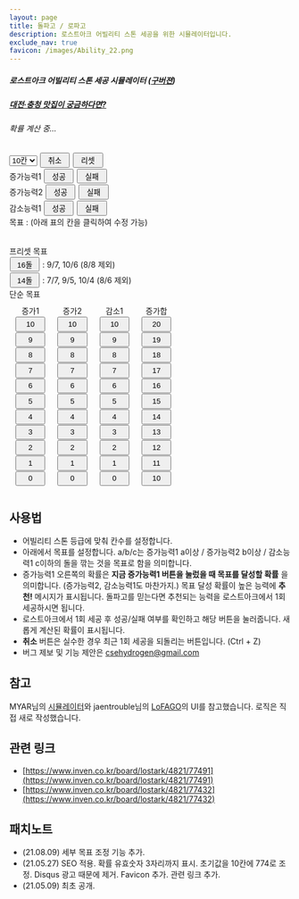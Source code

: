 ```yaml
---
layout: page
title: 돌파고 / 로파고
description: 로스트아크 어빌리티 스톤 세공을 위한 시뮬레이터입니다.
exclude_nav: true
favicon: /images/Ability_22.png
---
```


<h5>로스트아크 어빌리티 스톤 세공 시뮬레이터 (<a href="dolpago_old">구버젼</a>)</h5>
<h5><a href="https://blog.naver.com/rlajho">대전·충청 맛집이 궁금하다면?</a></h5>

<h6 id="info">확률 계산 중...</h6>

<div>
<span id="cur_prob"></span>
<select id="num_attempts" onchange="init();">
<option value="6">6칸</option>
<option value="7">7칸</option>
<option value="8">8칸</option>
<option value="9">9칸</option>
<option value="10" selected="selected">10칸</option>
</select>
<button onclick="undo();">취소</button>
<button onclick="reset();">리셋</button>
</div>

<div>
<span>증가능력1</span>
<font color="blue"><span id="ability1_sym"></span></font>
<button onclick="do_attempt(1, 1);">성공</button>
<button onclick="do_attempt(1, 0);">실패</button>
<span id="ability1_prob"></span>
<span id="ability1_text"></span>
</div>

<div>
<span>증가능력2</span>
<font color="blue"><span id="ability2_sym"></span></font>
<button onclick="do_attempt(2, 1);">성공</button>
<button onclick="do_attempt(2, 0);">실패</button>
<span id="ability2_prob"></span>
<span id="ability2_text"></span>
</div>

<div>
<span>감소능력1</span>
<font color="red"><span id="ability3_sym"></span></font>
<button onclick="do_attempt(3, 1);">성공</button>
<button onclick="do_attempt(3, 0);">실패</button>
<span id="ability3_prob"></span>
<span id="ability3_text"></span>
</div>

<div>
<span>목표 : </span>
<span id="goal"></span>
<span> (아래 표의 칸을 클릭하여 수정 가능)</span>
</div>

<table id="grid">
</table>

<div>
<div>프리셋 목표</div>
<div><button onclick="preset(0);">16돌</button> : 9/7, 10/6 (8/8 제외)</div>
<div><button onclick="preset(1);">14돌</button> : 7/7, 9/5, 10/4 (8/6 제외)</div>
</div>

<div>단순 목표</div>
<div class="row">
<div class="column">
<div style="text-align: center;">증가1</div>
<button class="block" onclick="change_goal(1, 10);">10</button>
<button class="block" onclick="change_goal(1, 9);">9</button>
<button class="block" onclick="change_goal(1, 8);">8</button>
<button class="block" onclick="change_goal(1, 7);">7</button>
<button class="block" onclick="change_goal(1, 6);">6</button>
<button class="block" onclick="change_goal(1, 5);">5</button>
<button class="block" onclick="change_goal(1, 4);">4</button>
<button class="block" onclick="change_goal(1, 3);">3</button>
<button class="block" onclick="change_goal(1, 2);">2</button>
<button class="block" onclick="change_goal(1, 1);">1</button>
<button class="block" onclick="change_goal(1, 0);">0</button>
</div>
<div class="column">
<div style="text-align: center;">증가2</div>
<button class="block" onclick="change_goal(2, 10);">10</button>
<button class="block" onclick="change_goal(2, 9);">9</button>
<button class="block" onclick="change_goal(2, 8);">8</button>
<button class="block" onclick="change_goal(2, 7);">7</button>
<button class="block" onclick="change_goal(2, 6);">6</button>
<button class="block" onclick="change_goal(2, 5);">5</button>
<button class="block" onclick="change_goal(2, 4);">4</button>
<button class="block" onclick="change_goal(2, 3);">3</button>
<button class="block" onclick="change_goal(2, 2);">2</button>
<button class="block" onclick="change_goal(2, 1);">1</button>
<button class="block" onclick="change_goal(2, 0);">0</button>
</div>
<div class="column">
<div style="text-align: center;">감소1</div>
<button class="block" onclick="change_goal(3, 10);">10</button>
<button class="block" onclick="change_goal(3, 9);">9</button>
<button class="block" onclick="change_goal(3, 8);">8</button>
<button class="block" onclick="change_goal(3, 7);">7</button>
<button class="block" onclick="change_goal(3, 6);">6</button>
<button class="block" onclick="change_goal(3, 5);">5</button>
<button class="block" onclick="change_goal(3, 4);">4</button>
<button class="block" onclick="change_goal(3, 3);">3</button>
<button class="block" onclick="change_goal(3, 2);">2</button>
<button class="block" onclick="change_goal(3, 1);">1</button>
<button class="block" onclick="change_goal(3, 0);">0</button>
</div>
<div class="column">
<div style="text-align: center;">증가합</div>
<button class="block" onclick="change_goal(4, 20);">20</button>
<button class="block" onclick="change_goal(4, 19);">19</button>
<button class="block" onclick="change_goal(4, 18);">18</button>
<button class="block" onclick="change_goal(4, 17);">17</button>
<button class="block" onclick="change_goal(4, 16);">16</button>
<button class="block" onclick="change_goal(4, 15);">15</button>
<button class="block" onclick="change_goal(4, 14);">14</button>
<button class="block" onclick="change_goal(4, 13);">13</button>
<button class="block" onclick="change_goal(4, 12);">12</button>
<button class="block" onclick="change_goal(4, 11);">11</button>
<button class="block" onclick="change_goal(4, 10);">10</button>
</div>
</div>

<style>
.block {
  display: block;
}

.column {
  float: left;
  padding: 10px;
}

.row:after {
  content: "";
  display: table;
  clear: both;
}

button {
  margin: 1px;
  height: 2em;
  width: 4em;
}

#grid td {
  width: 30px;
  height: 30px;
}

#grid .nocolor {
  border: 1px solid black;
  text-align: center;
}

#grid .color {
  border: 1px solid black;
  text-align: center;
  background-color: yellow;
}
</style>

<script>
  /*
   * Global variables
   */

  let na; // number of attempts
  const PMAX = 6; // number of probs (25, 35, 45, 55, 65, 75)
  // double dp[na + 1][na + 1][na + 1][PMAX][na + 1][na + 1][na + 1];
  let dp; // initialized to 0

  // History of attempts
  // first value means ability number (1~3)
  // second value means success or fail (0: fail, 1: success)
  // abil1 success, abil2 fail => [[1, 1], [2, 0]]
  let seq;

  let goal1, goal2, goal3, goals;

  let goal_cells;

  /*
   * Global functions
   */

  function idx(a, b, c, p, d, e, f) {
    let na1 = na + 1;
    return (((((a * na1 + b) * na1 + c) * PMAX + p) * na1 + d) * na1 + e) * na1 + f;
  }

  function decode_p(p) {
    return 0.25 + p * 0.1;
  }

  function cal_prob1(a, b, c, p, d, e, f) {
    if (a == 0) return 0;
    const succ = d < na ? decode_p(p) * dp[idx(a - 1, b, c, Math.max(p - 1, 0), d + 1, e, f)] : 0;
    const fail = (1 - decode_p(p)) * dp[idx(a - 1, b, c, Math.min(p + 1, PMAX - 1), d, e, f)];
    return succ + fail;
  }

  function cal_prob1_safe(a, b, c, p, d, e, f) {
    if (f < 0) return 0;
    return cal_prob1(a, b, c, p, d, e, f);
  }

  function cal_prob2(a, b, c, p, d, e, f) {
    if (b == 0) return 0;
    const succ = e < na ? decode_p(p) * dp[idx(a, b - 1, c, Math.max(p - 1, 0), d, e + 1, f)] : 0;
    const fail = (1 - decode_p(p)) * dp[idx(a, b - 1, c, Math.min(p + 1, PMAX - 1), d, e, f)];
    return succ + fail;
  }

  function cal_prob2_safe(a, b, c, p, d, e, f) {
    if (f < 0) return 0;
    return cal_prob2(a, b, c, p, d, e, f);
  }

  function cal_prob3(a, b, c, p, d, e, f) {
    return c > 0 ? (f == 0 ? 0 : decode_p(p) * dp[idx(a, b, c - 1, Math.max(p - 1, 0), d, e, f - 1)]) + (1 - decode_p(p)) * dp[idx(a, b, c - 1, Math.min(p + 1, PMAX - 1), d, e, f)] : 0;
  }

  function cal_prob3_safe(a, b, c, p, d, e, f) {
    if (f < 0) return 0;
    return cal_prob3(a, b, c, p, d, e, f);
  }

  function cal_dp() {
    const st = performance.now();
    dp = new Float64Array((na + 1) ** 6 * PMAX); // initialized to 0
    for (let d = na; d >= 0; --d) {
    for (let a = 0; a <= na - d; ++a) {
    for (let e = na; e >= 0; --e) {
    for (let b = 0; b <= na - e; ++b) {
    for (let c = 0; c <= na; ++c) {
    for (let f = 0; f <= na; ++f) {
    for (let p = 0; p < PMAX; ++p) {
      let t;
      if (goal_cells[d][e] == 1 && a == 0 && b == 0 && c <= f) {
        t = 1;
      } else if (c < f) {
        t = dp[idx(a, b, c, p, d, e, c)];
      } else {
        t = 0;
        t = Math.max(t, cal_prob1(a, b, c, p, d, e, f));
        t = Math.max(t, cal_prob2(a, b, c, p, d, e, f));
        t = Math.max(t, cal_prob3(a, b, c, p, d, e, f));
      }
      dp[idx(a, b, c, p, d, e, f)] = t;
    }}}}}}}
    let et = performance.now();
    document.getElementById("info").innerHTML = "확률 계산 완료! (" + ((et - st) / 1000).toFixed(3) + "초)";
  }

  function cal_p_from_seq() {
    let p = PMAX - 1;
    for (const attempt of seq) {
      if (attempt[1] == 0) {
        p = Math.min(p + 1, PMAX - 1);
      } else {
        p = Math.max(p - 1, 0);
      }
    }
    return p;
  }

  function build_sym_from_seq(num_attempts, idx) {
    let sym = "", cnt = 0;
    for (const attempt of seq) {
      if (attempt[0] == idx) {
        sym += attempt[1] == 0 ? "<font color=\"lightgray\">◆</font>" : "◆";
        ++cnt;
      }
    }
    sym += "◇".repeat(num_attempts - cnt);
    return sym;
  }

  function cal_idx_from_seq(num_attempts, goal, idx) {
    let a = num_attempts, d = goal, success = 0;
    for (const attempt of seq) {
      if (attempt[0] == idx) {
        --a;
        if (attempt[1] == 1) {
          --d;
          ++success;
        }
      }
    }
    return [a, d, success];
  }

  function toPercent(x) {
    x *= 100;
    return x == 0 ? "0%" : x.toFixed(Math.max(2 - Math.floor(Math.log(x) / Math.log(10)), 0)) + "%";
  }

  function do_attempt(idx, result) {
    let num_attempts = na, cnt = 0;
    for (const attempt of seq) {
      if (attempt[0] == idx) {
        ++cnt;
      }
    }
    if (cnt < num_attempts) {
      seq.push([idx, result]);
    }
    set_ui();
  }

  function undo() {
    seq.pop();
    set_ui();
  }

  function set_goal_cells_from_goal() {
    let num_attempts = na;
    goal_cells = [];
    for (let i = 0; i <= num_attempts; ++i) {
      let t = [];
      for (let j = 0; j <= num_attempts; ++j) {
        t.push(i >= goal1 && j >= goal2 && i + j >= goals? 1 : 0);
      }
      goal_cells.push(t);
    }
  }

  function init() {
    na = parseInt(document.getElementById("num_attempts").value, 10);
    seq = [];
    preset(1);
  }

  function reset() {
    seq = [];
    set_ui();
  }

  function change_goal(idx, val) {
    if (idx == 1) goal1 = val;
    if (idx == 2) goal2 = val;
    if (idx == 3) goal3 = val;
    if (idx == 4) goals = val;
    set_goal_cells_from_goal();
    cal_dp();
    set_ui();
  }

  function set_ui() {
    let p = cal_p_from_seq();
    document.getElementById("cur_prob").innerHTML = toPercent(decode_p(p));

    document.getElementById("ability1_sym").innerHTML = build_sym_from_seq(na, 1);
    document.getElementById("ability2_sym").innerHTML = build_sym_from_seq(na, 2);
    document.getElementById("ability3_sym").innerHTML = build_sym_from_seq(na, 3);

    let idx1 = cal_idx_from_seq(na, goal1, 1);
    let idx2 = cal_idx_from_seq(na, goal2, 2);
    let idx3 = cal_idx_from_seq(na, goal3, 3);
    let prob1 = cal_prob1_safe(idx1[0], idx2[0], idx3[0], p, idx1[2], idx2[2], idx3[1]);
    let prob2 = cal_prob2_safe(idx1[0], idx2[0], idx3[0], p, idx1[2], idx2[2], idx3[1]);
    let prob3 = cal_prob3_safe(idx1[0], idx2[0], idx3[0], p, idx1[2], idx2[2], idx3[1]);
    document.getElementById("ability1_prob").innerHTML = toPercent(prob1);
    document.getElementById("ability2_prob").innerHTML = toPercent(prob2);
    document.getElementById("ability3_prob").innerHTML = toPercent(prob3);

    let max_prob = Math.max(prob1, prob2, prob3);
    document.getElementById("ability1_text").innerHTML = prob1 == max_prob && prob1 != 0 ? "추천!" : "";
    document.getElementById("ability2_text").innerHTML = prob2 == max_prob && prob2 != 0 ? "추천!" : "";
    document.getElementById("ability3_text").innerHTML = prob3 == max_prob && prob3 != 0 ? "추천!" : "";

    document.getElementById("goal").innerHTML = `${goal1}/${goal2}/${goal3}/합${goals}`

    const grid = document.getElementById("grid");
    grid.innerHTML = "";
    for (let i = -1; i <= na; ++i) {
      const tr = document.createElement("tr");
      for (let j = -1; j <= na; ++j) {
        const td = document.createElement("td");
        if (i >= 0 && j >= 0) {
          if (i == idx1[2] && j == idx2[2]) {
            td.innerHTML = "★";
          }
          td.setAttribute("id", `cell-${i}-${j}`);
          td.setAttribute("onclick", `toggle_cell(${i}, ${j});`);
          td.setAttribute("class", goal_cells[i][j] ? "color" : "nocolor");
        } else if (i >= 0) {
          td.innerHTML = `${i == 0 ? "A" : i}`;
          td.setAttribute("class", "nocolor");
        } else if (j >= 0) {
          td.innerHTML = `${j == 0 ? "B" : j}`;
          td.setAttribute("class", "nocolor");
        } else {
          td.innerHTML = "증";
          td.setAttribute("class", "nocolor");
        }
        tr.appendChild(td);
      }
      grid.appendChild(tr);
    }
  }

  function toggle_cell(i, j) {
    goal_cells[i][j] ^= 1;
    cal_dp();
    set_ui();
  }

  function preset(id) {
    if (id == 0) {
      goal1 = 0;
      goal2 = 0;
      goal3 = 4;
      goals = 16;
      set_goal_cells_from_goal();
      if (na >= 8) {
        goal_cells[8][8] = 0;
      }
    } else if (id == 1) {
      goal1 = 0;
      goal2 = 0;
      goal3 = 4;
      goals = 14;
      set_goal_cells_from_goal();
      if (na >= 8) {
        goal_cells[8][6] = 0;
        goal_cells[6][8] = 0;
      }
    }
    cal_dp();
    set_ui();
  }

  /*
   * Initial scripts
   */

  init();

</script>

## 사용법

* 어빌리티 스톤 등급에 맞춰 칸수를 설정합니다.
* 아래에서 목표를 설정합니다. a/b/c는 증가능력1 a이상 / 증가능력2 b이상 / 감소능력1 c이하의 돌을 깎는 것을 목표로 함을 의미합니다.
* 증가능력1 오른쪽의 확률은 **지금 증가능력1 버튼을 눌렀을 때 목표를 달성할 확률** 을 의미합니다. (증가능력2, 감소능력1도 마찬가지.) 목표 달성 확률이 높은 능력에 **추천!** 메시지가 표시됩니다. 돌파고를 믿는다면 추천되는 능력을 로스트아크에서 1회 세공하시면 됩니다.
* 로스트아크에서 1회 세공 후 성공/실패 여부를 확인하고 해당 버튼을 눌러줍니다. 새롭게 계산된 확률이 표시됩니다.
* **취소** 버튼은 실수한 경우 최근 1회 세공을 되돌리는 버튼입니다. (Ctrl + Z)
* 버그 제보 및 기능 제안은 csehydrogen@gmail.com

## 참고

MYAR님의 [시뮬레이터](https://myar.tistory.com/26)와 jaentrouble님의 [LoFAGO](https://github.com/jaentrouble/LoFAGO)의 UI를 참고했습니다. 로직은 직접 새로 작성했습니다.

## 관련 링크

* [https://www.inven.co.kr/board/lostark/4821/77491](https://www.inven.co.kr/board/lostark/4821/77491)
* [https://www.inven.co.kr/board/lostark/4821/77432](https://www.inven.co.kr/board/lostark/4821/77432)

## 패치노트

* (21.08.09) 세부 목표 조정 기능 추가.
* (21.05.27) SEO 적용. 확률 유효숫자 3자리까지 표시. 초기값을 10칸에 774로 조정. Disqus 광고 때문에 제거. Favicon 추가. 관련 링크 추가.
* (21.05.09) 최초 공개.
